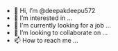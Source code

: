 - 👋 Hi, I’m @deepakdeepu572
- 👀 I’m interested in ...
- 🤝 I'm currently looking for a job ...
- 💞️ I’m looking to collaborate on ...
- 📫 How to reach me ...

<!---
deepakdeepu572/deepakdeepu572 is a ✨ special ✨ repository because its `README.md` (this file) appears on your GitHub profile.
You can click the Preview link to take a look at your changes.
--->
